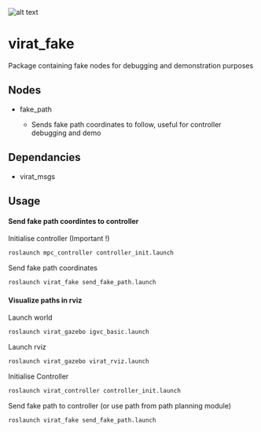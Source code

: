 ![alt text](https://img.shields.io/badge/status-stable-brightgreen)

# virat_fake

Package containing fake nodes for debugging and demonstration purposes

Nodes
-----

* fake_path

    * Sends fake path coordinates to follow, useful for controller debugging and demo

Dependancies
------------

* virat_msgs


Usage
-----

#### Send fake path coordintes to controller

Initialise controller (Important !)

```bash
roslaunch mpc_controller controller_init.launch
```

Send fake path coordinates

```bash
roslaunch virat_fake send_fake_path.launch
```

#### Visualize paths in rviz

Launch world

```bash
roslaunch virat_gazebo igvc_basic.launch
```

Launch rviz

```bash
roslaunch virat_gazebo virat_rviz.launch
```

Initialise Controller

```bash
roslaunch virat_controller controller_init.launch
```

Send fake path to controller (or use path from path planning module)

```bash
roslaunch virat_fake send_fake_path.launch
```
